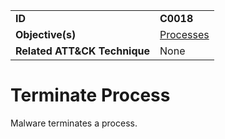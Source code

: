 |||
|---------|------------------------|
|**ID**|**C0018**|
|**Objective(s)**|[Processes](https://github.com/MBCProject/mbc-beta/tree/master/micro-behaviors/processes)|
|**Related ATT&CK Technique**|None|


Terminate Process
=================
Malware terminates a process. 


